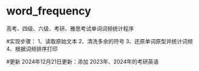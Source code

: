 # word_frequency
高考、四级、六级、考研、雅思考试单词词频统计程序

#实现步骤：
1、读取原始文本
2、清洗多余的符号
3、还原单词原型并统计词频
4、根据词频排序打印


#更新
2024年12月21日更新：添加 2023年、2024年的考研英语
